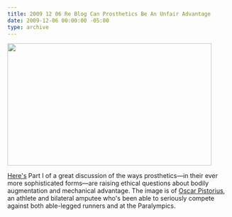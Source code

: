 ```yaml
---
title: 2009 12 06 Re Blog Can Prosthetics Be An Unfair Advantage
date: 2009-12-06 00:00:00 -05:00
type: archive
---
```


<p><a href="http://ablersite.files.wordpress.com/2009/12/oscar-pistorius-002.jpg"><img class="alignnone size-full wp-image-4011" title="Oscar Pistorius" src="{{ site.baseurl }}/uploads/oscar-pistorius-002.jpg" alt="" width="460" height="276" /></a></p>
<p><a href="http://ethicist.blogs.nytimes.com/2009/11/10/are-high-tech-prostheses-fair/">Here's</a> Part I of a great discussion of the ways prosthetics—in their ever more sophisticated forms—are raising ethical questions about bodily augmentation and mechanical advantage. The image is of <a href="http://www.youtube.com/watch?v=1so1ZMgpg2w">Oscar Pistorius</a>, an athlete and bilateral amputee who's been able to seriously compete against both able-legged runners and at the Paralympics.</p>
